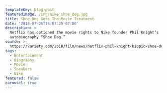 ```yaml
---
templateKey: blog-post
featuredImage: /img/nike_shoe_dog.jpg
title: Shoe Dog Gets The Movie Treatment
date: '2018-07-26T16:07:25-07:00'
description: >
  Netflix has optioned the movie rights to Nike founder Phil Knight’s
  autobiography “Shoe Dog.”
source: >-
  https://variety.com/2018/film/news/netflix-phil-knight-biopic-shoe-dog-1202887364/
tags:
  - Entertainment
  - Biography
  - Movie
  - Sneakers
  - Nike
featured: false
carousel: true
---
```


